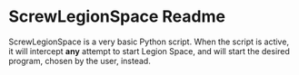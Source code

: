 # ScrewLegionSpace Readme

ScrewLegionSpace is a very basic Python script. 
When the script is active, it will intercept **any** attempt to start Legion Space, and will start the desired program, chosen by the user, instead.